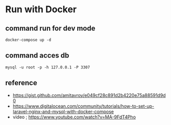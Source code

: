 # Run with Docker

## command run for dev mode
``` docker-compose up -d ```

## command acces db
```mysql -u root -p -h 127.0.0.1 -P 3307```
## reference
- https://gist.github.com/amitavroy/e049cf28c891d2b4220e75a88591d9d0
- https://www.digitalocean.com/community/tutorials/how-to-set-up-laravel-nginx-and-mysql-with-docker-compose
- video ; https://www.youtube.com/watch?v=MA-9FdT4Pho
